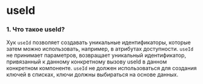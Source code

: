 # useId

### 1. Что такое useId?

Хук `useId` позволяет создавать уникальные идентификаторы, которые затем можно использовать, например, в атрибутах доступности.
`useId` не принимает параметров, возвращает уникальный идентификатор, привязанный к данному конкретному вызову useId в данном конкретном компоненте. `useId` не должен использоваться для создания ключей в списках, ключи должны выбираться на основе данных.
